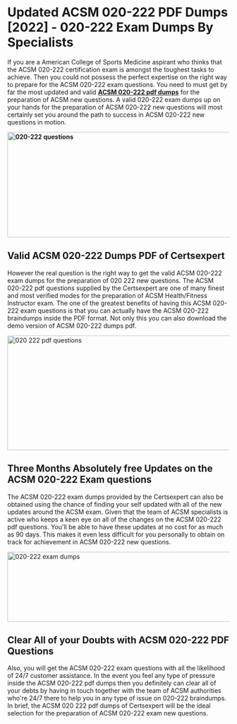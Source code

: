 <h1><strong>Updated ACSM 020-222 PDF Dumps [2022] - 020-222 Exam Dumps By Specialists&nbsp;</strong></h1>
<p><span style="font-weight: 400;">If you are a American College of Sports Medicine aspirant who thinks that the ACSM 020-222 certification exam is amongst the toughest tasks to achieve. Then you could not possess the perfect expertise on the right way to prepare for the ACSM 020-222 exam questions. You need to must get by far the most updated and valid <strong><a href="https://www.certsexpert.com/020-222-pdf-questions.html">ACSM 020-222 pdf dumps</a></strong> for the preparation of ACSM new questions. A valid  020-222 exam dumps up on your hands for the preparation of ACSM 020-222 new questions will most certainly set you around the path to success in ACSM 020-222 new questions in motion.</span></p>
<p><span style="font-weight: 400;"><strong><img style="display: block; margin-left: auto; margin-right: auto;" src="https://i.ibb.co/QXh983F/73475278-2429792180625311-4586132736837681152-n.jpg" alt="020-222 questions" width="632" height="238" /></strong></span></p>
<h2><strong>Valid ACSM 020-222 Dumps PDF of Certsexpert</strong></h2>
<p><span style="font-weight: 400;">However the real question is the right way to get the valid ACSM 020-222 exam dumps for the preparation of 020 222 new questions. The ACSM 020-222 pdf questions supplied by the Certsexpert are one of many finest and most verified modes for the preparation of ACSM Health/Fitness Instructor exam. The one of the greatest benefits of having this ACSM 020-222 exam questions is that you can actually have the ACSM 020-222 braindumps inside the PDF format. Not only this you can also download the demo version of ACSM 020-222 dumps pdf.</span></p>
<p><span style="font-weight: 400;"><img style="display: block; margin-left: auto; margin-right: auto;" src="https://i.ibb.co/Jd8hN2L/76714008-3182067705200142-8735104740007870464-n.jpg" alt="020 222 pdf questions" width="701" height="259" /></span></p>
<h2><strong>Three Months Absolutely free Updates on the ACSM 020-222 Exam questions</strong></h2>
<p><span style="font-weight: 400;">The ACSM 020-222 exam dumps provided by the Certsexpert can also be obtained using the chance of finding your self updated with all of the new updates around the ACSM exam. Given that the team of ACSM specialists is active who keeps a keen eye on all of the changes on the ACSM 020-222 pdf questions. You'll be able to have these updates at no cost for as much as 90 days. This makes it even less difficult for you personally to obtain on track for achievement in ACSM 020-222 new questions.</span></p>
<p><span style="font-weight: 400;"><a href="https://www.certsexpert.com/020-222-pdf-questions.html"><img style="display: block; margin-left: auto; margin-right: auto;" src="https://i.ibb.co/TMnKrkJ/75398236-424489711531572-5064688549987614720-n.jpg" alt="020-222 exam dumps" width="714" height="158" /></a></span></p>
<h2><strong>Clear All of your Doubts with ACSM 020-222 PDF Questions</strong></h2>
<p>Also, you will get the ACSM 020-222 exam questions with all the likelihood of 24/7 customer assistance. In the event you feel any type of pressure inside the ACSM 020-222 pdf dumps then you definitely can clear all of your debts by having in touch together with the team of ACSM authorities who're 24/7 there to help you in any type of issue on  020-222 braindumps. In brief, the ACSM 020 222 pdf dumps of Certsexpert will be the ideal selection for the preparation of ACSM 020-222 exam new questions.</p>
